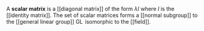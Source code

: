 A **scalar matrix** is a [[diagonal matrix]] of the form $\lambda I$ where $I$ is the [[identity matrix]]. The set of scalar matrices forms a [[normal subgroup]] to the [[general linear group]] $\operatorname{GL}$ isomorphic to the [[field]].